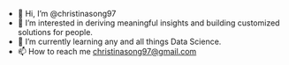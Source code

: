 - 👋 Hi, I’m @christinasong97
- 👀 I’m interested in deriving meaningful insights and building customized solutions for people. 
- 🌱 I’m currently learning any and all things Data Science.
- 📫 How to reach me christinasong97@gmail.com

<!---
christinasong97/christinasong97 is a ✨ special ✨ repository because its `README.md` (this file) appears on your GitHub profile.
You can click the Preview link to take a look at your changes.
--->
